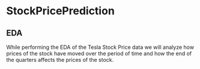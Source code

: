 # StockPricePrediction

## EDA 
While performing the EDA of the Tesla Stock Price data we will analyze how prices of the stock have moved over the period of time and how the end of the quarters affects the prices of the stock.
